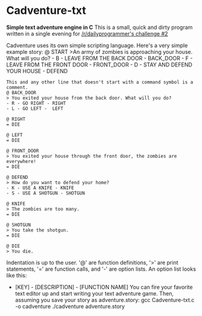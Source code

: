 # Cadventure-txt
**Simple text adventure engine in C**
This is a small, quick and dirty program written in a single evening for [/r/dailyprogrammer's challenge #2](http://www.reddit.com/r/dailyprogrammer/comments/pjbuj/intermediate_challenge_2/)

Cadventure uses its own simple scripting language. Here's a very simple example story:
    @ START
    >An army of zombies is approaching your house. What will you do?
    - B - LEAVE FROM THE BACK DOOR - BACK_DOOR
    - F - LEAVE FROM THE FRONT DOOR - FRONT_DOOR
    - D - STAY AND DEFEND YOUR HOUSE - DEFEND

    This and any other line that doesn't start with a command symbol is a comment.
    @ BACK_DOOR
    > You exited your house from the back door. What will you do?
    - R - GO RIGHT - RIGHT
    - L - GO LEFT -  LEFT

    @ RIGHT
    = DIE

    @ LEFT
    = DIE

    @ FRONT_DOOR
    > You exited your house through the front door, the zombies are everywhere!
    = DIE

    @ DEFEND
    > How do you want to defend your home?
    - K - USE A KNIFE - KNIFE
    - S - USE A SHOTGUN - SHOTGUN

    @ KNIFE
    > The zombies are too many.
    = DIE

    @ SHOTGUN
    > You take the shotgun.
    = DIE

    @ DIE
    > You die.

Indentation is up to the user. '@' are function definitions, '>' are print statements, '=' are function calls, and '-' are option lists. An option list looks like this:
- [KEY] - [DESCRIPTION] - [FUNCTION NAME]
You can fire your favorite text editor up and start writing your text adventure game. Then, assuming you save your story as adventure.story:
    gcc Cadventure-txt.c -o cadventure
    ./cadventure adventure.story
